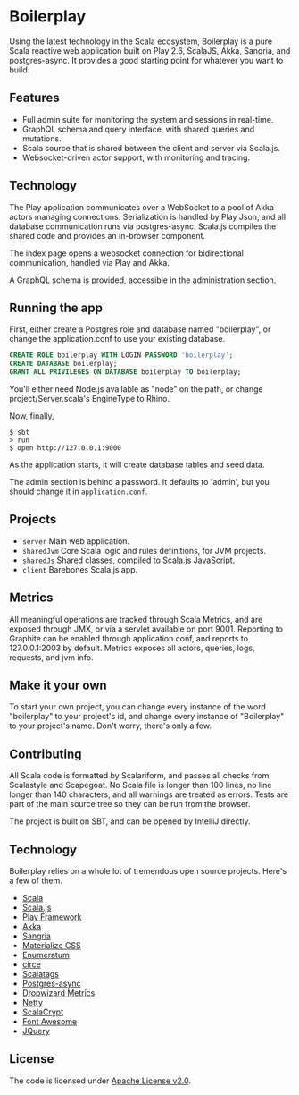 # Boilerplay

Using the latest technology in the Scala ecosystem, Boilerplay is a pure Scala reactive web application built on Play 2.6, ScalaJS, Akka, Sangria, and postgres-async.
It provides a good starting point for whatever you want to build.


## Features

* Full admin suite for monitoring the system and sessions in real-time.
* GraphQL schema and query interface, with shared queries and mutations.
* Scala source that is shared between the client and server via Scala.js.
* Websocket-driven actor support, with monitoring and tracing.


## Technology

The Play application communicates over a WebSocket to a pool of Akka actors managing connections.
Serialization is handled by Play Json, and all database communication runs via postgres-async. Scala.js compiles the
shared code and provides an in-browser component. 

The index page opens a websocket connection for bidirectional communication, handled via Play and Akka.

A GraphQL schema is provided, accessible in the administration section.

## Running the app

First, either create a Postgres role and database named "boilerplay", or change the application.conf to use your existing database.

```sql
CREATE ROLE boilerplay WITH LOGIN PASSWORD 'boilerplay';
CREATE DATABASE boilerplay;
GRANT ALL PRIVILEGES ON DATABASE boilerplay TO boilerplay;
```

You'll either need Node.js available as "node" on the path, or change project/Server.scala's EngineType to Rhino.

Now, finally,
```shell
$ sbt
> run
$ open http://127.0.0.1:9000
```

As the application starts, it will create database tables and seed data.

The admin section is behind a password. It defaults to 'admin', but you should change it in `application.conf`.


## Projects

* `server` Main web application.
* `sharedJvm` Core Scala logic and rules definitions, for JVM projects.
* `sharedJs` Shared classes, compiled to Scala.js JavaScript.
* `client` Barebones Scala.js app.


## Metrics

All meaningful operations are tracked through Scala Metrics, and are exposed through JMX, or via a servlet available on port 9001.
Reporting to Graphite can be enabled through application.conf, and reports to 127.0.0.1:2003 by default.
Metrics exposes all actors, queries, logs, requests, and jvm info.


## Make it your own

To start your own project, you can change every instance of the word "boilerplay" to your project's id, and 
change every instance of "Boilerplay" to your project's name. Don't worry, there's only a few. 


## Contributing

All Scala code is formatted by Scalariform, and passes all checks from Scalastyle and Scapegoat. No Scala file is longer than 100 lines, no line
longer than 140 characters, and all warnings are treated as errors. Tests are part of the main source tree so they can be run from the browser.

The project is built on SBT, and can be opened by IntelliJ directly.


## Technology

Boilerplay relies on a whole lot of tremendous open source projects. Here's a few of them.

* [Scala](http://www.scala-lang.org)
* [Scala.js](https://www.scala-js.org)
* [Play Framework](https://www.playframework.com)
* [Akka](http://akka.io)
* [Sangria](http://sangria-graphql.org)
* [Materialize CSS](http://materializecss.com)
* [Enumeratum](https://github.com/lloydmeta/enumeratum)
* [circe](https://circe.github.io/circe)
* [Scalatags](https://github.com/lihaoyi/scalatags)
* [Postgres-async](https://github.com/mauricio/postgresql-async)
* [Dropwizard Metrics](http://metrics.dropwizard.io)
* [Netty](http://netty.io)
* [ScalaCrypt](https://github.com/Richard-W/scalacrypt)
* [Font Awesome](http://fontawesome.io)
* [JQuery](https://jquery.com/)


## License

The code is licensed under [Apache License v2.0](http://www.apache.org/licenses/LICENSE-2.0).
